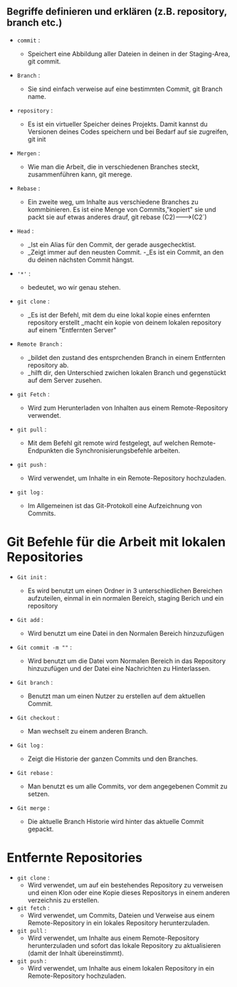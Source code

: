 ## Begriffe definieren und erklären (z.B. repository, branch etc.)

- `commit` : 
  - Speichert eine Abbildung aller Dateien in deinen in der Staging-Area,  git commit. 

- `Branch` : 
  - Sie sind einfach verweise auf eine bestimmten Commit, git Branch name.

- `repository` :
  - Es ist ein virtueller Speicher deines Projekts. Damit kannst du Versionen deines Codes speichern und bei Bedarf auf sie zugreifen, git init

- `Mergen` :
  - Wie man die Arbeit, die in verschiedenen Branches steckt, zusammenführen kann, git merege.

- `Rebase` :
  - Ein zweite weg, um Inhalte aus verschiedene Branches zu kommbinieren. Es ist eine Menge von Commits,"kopiert" sie und packt sie auf etwas anderes drauf, git rebase (C2)--->(C2`)

- `Head` :
  - _Ist ein Alias für den Commit, der gerade ausgechecktist.
  - _Zeigt immer auf den neusten Commit.
  -_Es ist ein Commit, an den du deinen nächsten Commit hängst.

- `'*'` :
  - bedeutet, wo wir genau stehen.

- `git clone` :
  - _Es ist der Befehl, mit dem du eine lokal kopie eines enfernten repository erstellt 
           _macht ein kopie von deinem lokalen repository auf einem "Entfernten Server"

- `Remote Branch` :
  - _bildet den zustand des entsprchenden Branch in einem Entfernten repository ab.
  - _hilft dir, den Unterschied zwichen lokalen Branch und gegenstückt auf dem Server zusehen.

- `git Fetch` :
  - Wird zum Herunterladen von Inhalten aus einem Remote-Repository verwendet.

- `git pull` :
  - Mit dem Befehl git remote wird festgelegt, auf welchen Remote-Endpunkten die Synchronisierungsbefehle arbeiten.

- `git push` :
  - Wird verwendet, um Inhalte in ein Remote-Repository hochzuladen.

- `git log` :
  - Im Allgemeinen ist das Git-Protokoll eine Aufzeichnung von Commits.

# Git Befehle für die Arbeit mit lokalen Repositories

- `Git init` :
  - Es wird benutzt um einen Ordner in 3 unterschiedlichen Bereichen aufzuteilen, einmal in ein normalen
   Bereich, staging Berich und ein repository

- `Git add` :
  - Wird benutzt um eine Datei in den Normalen Bereich hinzuzufügen

- `Git commit -m ""` : 
  - Wird benutzt um die Datei vom Normalen Bereich in das Repository hinzuzufügen und der Datei eine Nachrichten
    zu Hinterlassen.

- `Git branch` :
  - Benutzt man um einen Nutzer zu erstellen auf dem aktuellen Commit.

- `Git checkout` :
  - Man wechselt zu einem anderen Branch.

- `Git log` :
  - Zeigt die Historie der ganzen Commits und den Branches.

- `Git rebase` :
  - Man benutzt es um alle Commits, vor dem angegebenen Commit zu setzen.

- `Git merge` :
  - Die aktuelle Branch Historie wird hinter das aktuelle Commit gepackt.

# Entfernte Repositories
- `git clone` :
  - Wird verwendet, um auf ein bestehendes Repository zu verweisen und einen Klon 
  oder eine Kopie dieses Repositorys in einem anderen verzeichnis zu erstellen.
- `git fetch` : 
  - Wird verwendet, um Commits, Dateien und Verweise aus einem
    Remote-Repository in ein lokales Repository herunterzuladen.
- `git pull` :
  - Wird verwendet, um Inhalte aus einem Remote-Repository herunterzuladen 
    und sofort das lokale Repository zu aktualisieren (damit der Inhalt übereinstimmt).
- `git push` :
  - Wird verwendet, um Inhalte aus einem lokalen Repository in ein Remote-Repository hochzuladen.

